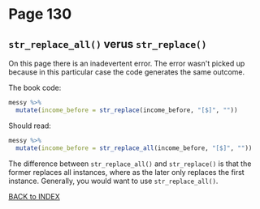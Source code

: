 # Page 130
## `str_replace_all()` verus `str_replace()`

On this page there is an inadevertent error. The error wasn't picked up because in this particular case the code generates the same outcome.

The book code:
```r
messy %>%
  mutate(income_before = str_replace(income_before, "[$]", ""))
```

Should read:

```r
messy %>%
  mutate(income_before = str_replace_all(income_before, "[$]", ""))
```

The difference between `str_replace_all()` and `str_replace()` is that the former replaces all instances, where as the later only replaces the first instance. Generally, you would want to use `str_replace_all()`.

[BACK to INDEX](index.md)
